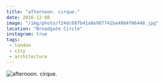 ```yaml
---
title: "afternoon. cirque."
date: 2016-12-08
image: "/img/photo/f24dc687b41a8e987741be4084f06448.jpg"
location: "Broadgate Circle"
instagram: true
tags:
 - london
 - city
 - architecture
---
```


![afternoon. cirque.](/img/photo/f24dc687b41a8e987741be4084f06448.jpg)
